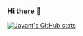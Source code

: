 ### Hi there 👋

<!--
**jayant7b/jayant7b** is a ✨ _special_ ✨ repository because its `README.md` (this file) appears on your GitHub profile.

Here are some ideas to get you started:

- 🔭 I’m currently working on ...
- 🌱 I’m currently learning ...
- 👯 I’m looking to collaborate on ...
- 🤔 I’m looking for help with ...
- 💬 Ask me about ...
- 📫 How to reach me: ...
- 😄 Pronouns: ...
- ⚡ Fun fact: ...
-->

[![Jayant's GitHub stats](https://github-readme-stats.vercel.app/api?username=jayant7b)](https://github.com/anuraghazra/github-readme-stats)
